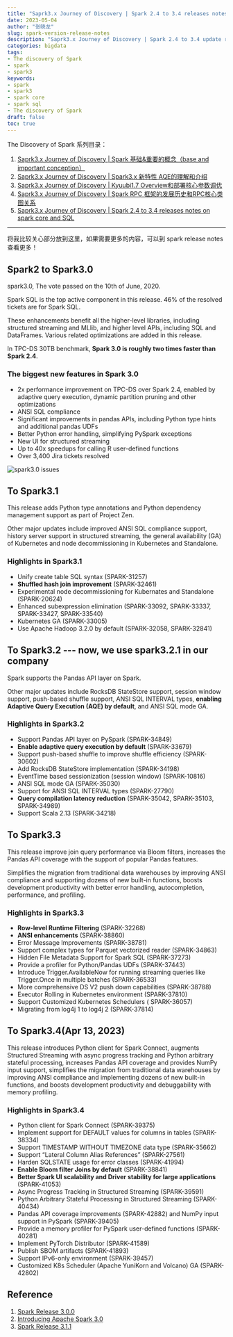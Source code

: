 ```yaml
---
title: "Saprk3.x Journey of Discovery | Spark 2.4 to 3.4 releases notes on spark core and SQL"
date: 2023-05-04
author: "张晓龙"
slug: spark-version-release-notes
description: "Saprk3.x Journey of Discovery | Spark 2.4 to 3.4 update release notes focus on spark core and SQL"
categories: bigdata
tags: 
- The discovery of Spark
- spark
- spark3
keywords: 
- spark
- spark3
- spark core
- spark sql
- The discovery of Spark
draft: false
toc: true
---
```


The Discovery of Spark 系列目录：

1. [Saprk3.x Journey of Discovery | Spark 基础&重要的概念（base and important conception）](/cn/posts/spark-basic-conceptions/)
2. [Saprk3.x Journey of Discovery | Spark3.x 新特性 AQE的理解和介绍](/cn/posts/spark-aqe-intro-1/)
3. [Saprk3.x Journey of Discovery | Kyuubi1.7 Overview和部署核心参数调优](/cn/posts/kyuubi-overview-deploy-opt/)
4. [Saprk3.x Journey of Discovery | Spark RPC 框架的发展历史和RPC核心类图关系](/cn/posts/spark-rpc-history-core-class/)
5. [Saprk3.x Journey of Discovery | Spark 2.4 to 3.4 releases notes on spark core and SQL](/cn/posts/spark-version-release-notes/)

---

将我比较关心部分放到这里，如果需要更多的内容，可以到 spark release notes 查看更多！

## Spark2 to Spark3.0

spark3.0, The vote passed on the 10th of June, 2020.

Spark SQL is the top active component in this release. 46% of the resolved tickets are for Spark SQL.

These enhancements benefit all the higher-level libraries, including structured streaming and MLlib, and higher level APIs, including SQL and DataFrames. Various related optimizations are added in this release.

In TPC-DS 30TB benchmark, **Spark 3.0 is roughly two times faster than Spark 2.4**.

### The biggest new features in Spark 3.0

- 2x performance improvement on TPC-DS over Spark 2.4, enabled by adaptive query execution, dynamic partition pruning and other optimizations
- ANSI SQL compliance
- Significant improvements in pandas APIs, including Python type hints and additional pandas UDFs
- Better Python error handling, simplifying PySpark exceptions
- New UI for structured streaming
- Up to 40x speedups for calling R user-defined functions
- Over 3,400 Jira tickets resolved

![spark3.0 issues](https://media.techwhims.com/techwhims/2023/2023-05-04-10-52-41.png)

## To Spark3.1

This release adds Python type annotations and Python dependency management support as part of Project Zen.

Other major updates include improved ANSI SQL compliance support, history server support in structured streaming, the general availability (GA) of Kubernetes and node decommissioning in Kubernetes and Standalone.

### Highlights in Spark3.1

- Unify create table SQL syntax (SPARK-31257)
- **Shuffled hash join improvement** (SPARK-32461)
- Experimental node decommissioning for Kubernates and Standalone (SPARK-20624)
- Enhanced subexpression elimination (SPARK-33092, SPARK-33337, SPARK-33427, SPARK-33540)
- Kubernetes GA (SPARK-33005)
- Use Apache Hadoop 3.2.0 by default (SPARK-32058, SPARK-32841)

## To Spark3.2 --- now, we use spark3.2.1 in our company

Spark supports the Pandas API layer on Spark.

Other major updates include RocksDB StateStore support, session window support, push-based shuffle support, ANSI SQL INTERVAL types, **enabling Adaptive Query Execution (AQE) by default**, and ANSI SQL mode GA.

### Highlights in Spark3.2

- Support Pandas API layer on PySpark (SPARK-34849)
- **Enable adaptive query execution by default** (SPARK-33679)
- Support push-based shuffle to improve shuffle efficiency (SPARK-30602)
- Add RocksDB StateStore implementation (SPARK-34198)
- EventTime based sessionization (session window) (SPARK-10816)
- ANSI SQL mode GA (SPARK-35030)
- Support for ANSI SQL INTERVAL types (SPARK-27790)
- **Query compilation latency reduction** (SPARK-35042, SPARK-35103, SPARK-34989)
- Support Scala 2.13 (SPARK-34218)

## To Spark3.3

This release improve join query performance via Bloom filters, increases the Pandas API coverage with the support of popular Pandas features.

Simplifies the migration from traditional data warehouses by improving ANSI compliance and supporting dozens of new built-in functions, boosts development productivity with better error handling, autocompletion, performance, and profiling.

### Highlights in Spark3.3

- **Row-level Runtime Filtering** (SPARK-32268)
- **ANSI enhancements** (SPARK-38860)
- Error Message Improvements (SPARK-38781)
- Support complex types for Parquet vectorized reader (SPARK-34863)
- Hidden File Metadata Support for Spark SQL (SPARK-37273)
- Provide a profiler for Python/Pandas UDFs (SPARK-37443)
- Introduce Trigger.AvailableNow for running streaming queries like Trigger.Once in multiple batches (SPARK-36533)
- More comprehensive DS V2 push down capabilities (SPARK-38788)
- Executor Rolling in Kubernetes environment (SPARK-37810)
- Support Customized Kubernetes Schedulers ( SPARK-36057)
- Migrating from log4j 1 to log4j 2 (SPARK-37814)

## To Spark3.4(Apr 13, 2023)

This release introduces Python client for Spark Connect, augments Structured Streaming with async progress tracking and Python arbitrary stateful processing, increases Pandas API coverage and provides NumPy input support, simplifies the migration from traditional data warehouses by improving ANSI compliance and implementing dozens of new built-in functions, and boosts development productivity and debuggability with memory profiling.

### Highlights in Spark3.4

- Python client for Spark Connect (SPARK-39375)
- Implement support for DEFAULT values for columns in tables (SPARK-38334)
- Support TIMESTAMP WITHOUT TIMEZONE data type (SPARK-35662)
- Support “Lateral Column Alias References” (SPARK-27561)
- Harden SQLSTATE usage for error classes (SPARK-41994)
- **Enable Bloom filter Joins by default** (SPARK-38841)
- **Better Spark UI scalability and Driver stability for large applications** (SPARK-41053)
- Async Progress Tracking in Structured Streaming (SPARK-39591)
- Python Arbitrary Stateful Processing in Structured Streaming (SPARK-40434)
- Pandas API coverage improvements (SPARK-42882) and NumPy input support in PySpark (SPARK-39405)
- Provide a memory profiler for PySpark user-defined functions (SPARK-40281)
- Implement PyTorch Distributor (SPARK-41589)
- Publish SBOM artifacts (SPARK-41893)
- Support IPv6-only environment (SPARK-39457)
- Customized K8s Scheduler (Apache YuniKorn and Volcano) GA (SPARK-42802)

## Reference

1. [Spark Release 3.0.0](https://spark.apache.org/releases/spark-release-3-0-0.html?spm=a2c6h.12873639.article-detail.7.70a07c17XiaHzg#known-issues)
2. [Introducing Apache Spark 3.0](https://www.databricks.com/blog/2020/06/18/introducing-apache-spark-3-0-now-available-in-databricks-runtime-7-0.html)
3. [Spark Release 3.1.1](https://spark.apache.org/releases/spark-release-3-1-1.html)

